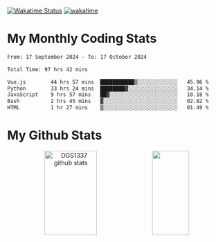 [![Wakatime Status](https://github.com/noopurphalak/noopurphalak/workflows/wakatime-status-update/badge.svg)](https://github.com/noopurphalak/noopurphalak/actions/workflows/main.yml)
[![wakatime](https://wakatime.com/badge/user/80ace140-ef40-4fdd-b8ed-f3be3d2e1aea.svg)](https://wakatime.com/@80ace140-ef40-4fdd-b8ed-f3be3d2e1aea)

# My Monthly Coding Stats

<!--START_SECTION:waka-->

```txt
From: 17 September 2024 - To: 17 October 2024

Total Time: 97 hrs 42 mins

Vue.js        44 hrs 57 mins  ███████████▒░░░░░░░░░░░░░   45.96 %
Python        33 hrs 24 mins  ████████▓░░░░░░░░░░░░░░░░   34.14 %
JavaScript    9 hrs 57 mins   ██▓░░░░░░░░░░░░░░░░░░░░░░   10.18 %
Bash          2 hrs 45 mins   ▓░░░░░░░░░░░░░░░░░░░░░░░░   02.82 %
HTML          1 hr 27 mins    ▒░░░░░░░░░░░░░░░░░░░░░░░░   01.49 %
```

<!--END_SECTION:waka-->

# My Github Stats
<div style="text-align: center;">
  <img width="49%" height="195px" src="https://github-readme-stats-sigma-five.vercel.app/api?username=noopurphalak&show_icons=true&count_private=true&hide_border=true&title_color=ecf2f8&icon_color=0d1117&text_color=FFFFFF&bg_color=0d1117" alt="DGS1337 github stats" />
  <img width="41%" height="195px" src="https://github-readme-stats-sigma-five.vercel.app/api/top-langs/?username=noopurphalak&layout=compact&hide_border=true&title_color=ecf2f8&text_color=FFFFFF&bg_color=0d1117" />
</div>
